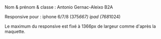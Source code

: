 Nom & prénom & classe : Antonio Gernac-Aleixo B2A

Responsive pour :
iphone 6/7/8 (375*667)
ipad (768*1024)

Le maximum du responsive est fixé à 1366px de largeur comme d'après la maquette.
